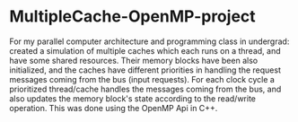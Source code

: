 # MultipleCache-OpenMP-project
For my parallel computer architecture and programming class in undergrad: created a simulation of multiple caches which each runs on a thread, and have some shared resources. Their memory blocks have been also initialized, and the caches have different priorities in handling the request messages coming from the bus (input requests).  For each clock cycle a prioritized thread/cache handles the messages coming from the bus, and also updates the memory block's state according to the read/write operation. This was done using the OpenMP Api in C++.
